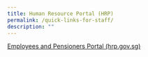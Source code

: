 ```yaml
---
title: Human Resource Portal (HRP)
permalink: /quick-links-for-staff/
description: ""
---
```

[Employees and Pensioners Portal (hrp.gov.sg)](https://www.hrp.gov.sg/hrp/#/)